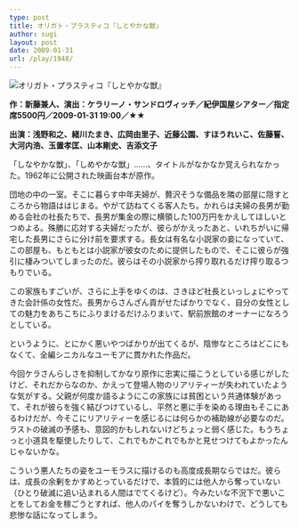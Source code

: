 ```yaml
---
type: post
title: オリガト・プラスティコ『しとやかな獣』
author: sugi
layout: post
date: 2009-01-31
url: /play/1948/
---
```

<img src="/images/play/20090131.jpg" alt="オリガト・プラスティコ『しとやかな獣』" class="alignleft" />

**作：新藤兼人、演出：ケラリーノ・サンドロヴィッチ／紀伊国屋シアター／指定席5500円／2009-01-31 19:00／★★**

**出演：浅野和之、緒川たまき、広岡由里子、近藤公園、すほうれいこ、佐藤誓、大河内浩、玉置孝匡、山本剛史、吉添文子**

「しなやかな獣」、「しめやかな獣」......、タイトルがなかなか覚えられなかった。1962年に公開された映画台本が原作。

団地の中の一室。そこに暮らす中年夫婦が、贅沢そうな備品を隣の部屋に隠すところから物語ははじまる。やがて訪ねてくる客人たち。かれらは夫婦の長男が勤める会社の社長たちで、長男が集金の際に横領した100万円をかえしてほしいとつめよる。殊勝に応対する夫婦だったが、彼らがかえったあと、いれちがいに帰宅した長男にさらに分け前を要求する。長女は有名な小説家の妾になっていて、この部屋も、もともとは小説家が彼女のために提供したもので、そこに彼らが強引に棲みついてしまったのだ。彼らはその小説家から搾り取れるだけ搾り取るつもりでいる。

この家族もすごいが、さらに上手をゆくのは、さきほど社長といっしょにやってきた会計係の女性だ。長男からさんざん貢がせたばかりでなく、自分の女性としての魅力をあちこちにふりまけるだけふりまいて、駅前旅館のオーナーになろうとしている。

というように、とにかく悪いやつばかりが出てくるが、陰惨なところはどこにもなくて、全編シニカルなユーモアに貫かれた作品だ。

今回ケラさんらしさを抑制してかなり原作に忠実に描こうとしている感じがしたけど、それだからなのか、かえって登場人物のリアリティーが失われていたような気がする。父親が何度か語るようにこの家族には貧困という共通体験があって、それが彼らを強く結びつけているし、平然と悪に手を染める理由もそこにあるわけだが、今そこにリアリティーを感じるには何らかの補助線が必要なのだ。ラストの破滅の予感も、意図的かもしれないけどちょっと弱く感じた。もうちょっと小道具を駆使したりして、これでもかこれでもかと見せつけてもよかったんじゃないかな。

こういう悪人たちの姿をユーモラスに描けるのも高度成長期ならではだ。彼らは、成長の余剰をかすめとっているだけで、本質的には他人から奪っていない（ひとり破滅に追い込まれる人間はでてくるけど）。今みたいな不況下で悪いことをしてお金を稼ごうとすれば、他人のパイを奪うしかないわけで、どうしても悲惨な話になってしまう。


